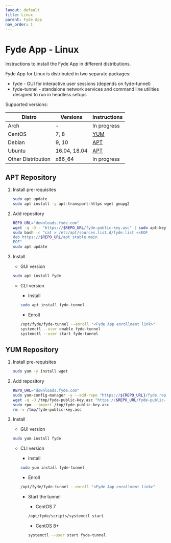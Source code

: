 ```yaml
---
layout: default
title: Linux
parent: Fyde App
nav_order: 1
---
```

# Fyde App - Linux

Instructions to install the Fyde App in different distributions.

Fyde App for Linux is distributed in two separate packages:

- fyde - GUI for interactive user sessions (depends on fyde-tunnel)
- fyde-tunnel - standalone network services and command line utilities designed to run in headless setups

Supported versions:

| Distro    | Versions      | Instructions              |
| ---       | ---           | ---                       |
| Arch      | -             | In progress               |
| CentOS    | 7, 8          | [YUM](##yum-repository)   |
| Debian    | 9, 10         | [APT](##apt-repository)   |
| Ubuntu    | 16.04, 18.04  | [APT](##apt-repository)   |
| Other Distribution     | x86_64   | In progress       |

## APT Repository

1. Install pre-requisites

    ```sh
    sudo apt update
    sudo apt install -y apt-transport-https wget gnupg2
    ```

1. Add repository

    ```sh
    REPO_URL="downloads.fyde.com"
    wget -q -O - "https://$REPO_URL/fyde-public-key.asc" | sudo apt-key add -
    sudo bash -c "cat > /etc/apt/sources.list.d/fyde.list <<EOF
    deb https://$REPO_URL/apt stable main
    EOF"
    sudo apt update
    ```

1. Install

    - GUI version

    ```sh
    sudo apt install fyde
    ```

    - CLI version

        - Install

        ```sh
        sudo apt install fyde-tunnel
        ```

        - Enroll

        ```sh
        /opt/fyde/fyde-tunnel --enroll "<Fyde App enrollment link>"
        systemctl --user enable fyde-tunnel
        systemctl --user start fyde-tunnel
        ```

## YUM Repository

1. Install pre-requisites

    ```sh
    sudo yum -y install wget
    ```

1. Add repository

    ```sh
    REPO_URL="downloads.fyde.com"
    sudo yum-config-manager -y --add-repo "https://${REPO_URL}/fyde.repo"
    wget -q -O /tmp/fyde-public-key.asc "https://$REPO_URL/fyde-public-key.asc"
    sudo rpm --import /tmp/fyde-public-key.asc
    rm -v /tmp/fyde-public-key.asc
    ```

1. Install

    - GUI version

    ```sh
    sudo yum install fyde
    ```

    - CLI version

        - Install

        ```sh
        sudo yum install fyde-tunnel
        ```

        - Enroll

        ```sh
        /opt/fyde/fyde-tunnel --enroll "<Fyde App enrollment link>"
        ```

        - Start the tunnel

            - CentOS 7

            ```sh
            /opt/fyde/scripts/systemctl start
            ```

            - CentOS 8+

            ```sh
            systemctl --user start fyde-tunnel
            ```

